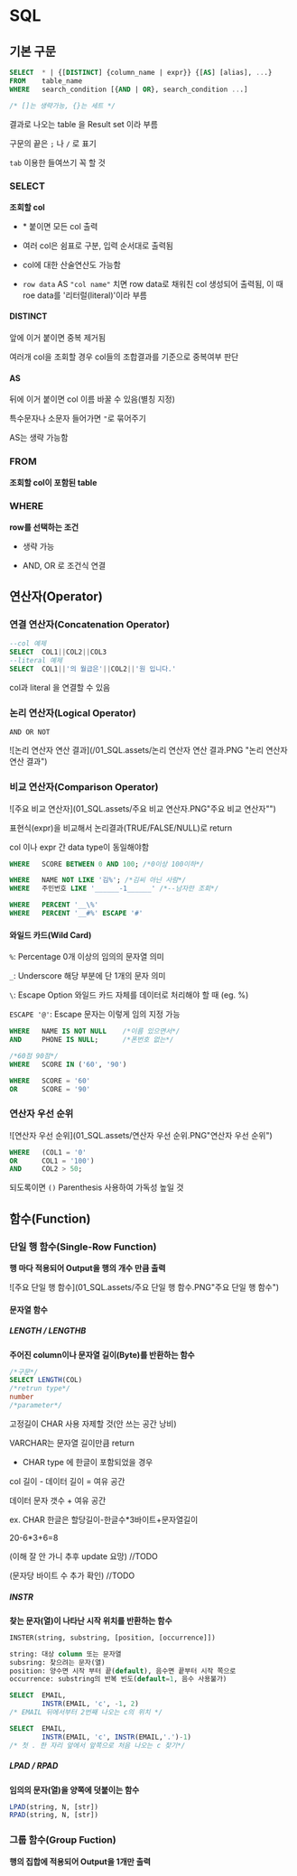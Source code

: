 # SQL



## 기본 구문

```sql
SELECT	* | {[DISTINCT] {column_name | expr}} {[AS] [alias], ...}
FROM	table_name
WHERE	search_condition [{AND | OR}, search_condition ...]

/* []는 생략가능, {}는 세트 */
```

결과로 나오는 table 을 Result set 이라 부름

구문의 끝은 `;` 나 `/` 로 표기

`tab` 이용한 들여쓰기 꼭 할 것  

### SELECT

**조회할 col**   

- \* 붙이면 모든 col 출력  

- 여러 col은 쉼표로 구분, 입력 순서대로 출력됨

- col에 대한 산술연산도 가능함
- `row data` AS `"col name"`  치면 row data로 채워친 col 생성되어 출력됨, 이 때 roe data를 '리터럴(literal)'이라 부름

#### DISTINCT

앞에 이거 붙이면 중복 제거됨

여러개 col을 조회할 경우 col들의 조합결과를 기준으로 중복여부 판단 

#### AS

뒤에 이거 붙이면 col 이름 바꿀 수 있음(별칭 지정)

특수문자나 소문자 들어가면 `"`로 묶어주기

AS는 생략 가능함



### FROM

**조회할 col이 포함된 table**



### WHERE

**row를 선택하는 조건**  

- 생략 가능

- AND, OR 로 조건식 연결



## 연산자(Operator)



### 연결 연산자(Concatenation Operator)

```sql
--col 예제
SELECT	COL1||COL2||COL3
--literal 예제
SELECT	COL1||'의 월급은'||COL2||'원 입니다.'
```

col과 literal 을 연결할 수 있음



### 논리 연산자(Logical Operator)

```
AND OR NOT
```

![논리 연산자 연산 결과](/01_SQL.assets/논리 연산자 연산 결과.PNG "논리 연산자 연산 결과")



### 비교 연산자(Comparison Operator)

![주요 비교 연산자](01_SQL.assets/주요 비교 연산자.PNG"주요 비교 연산자"")

표현식(expr)을 비교해서 논리결과(TRUE/FALSE/NULL)로 return

col 이나 expr 간 data type이 동일해야함    

```sql
WHERE	SCORE BETWEEN 0 AND 100; /*0이상 100이하*/

WHERE	NAME NOT LIKE '김%'; /*김씨 아닌 사람*/
WHERE	주민번호 LIKE '______-1______' /*--남자만 조회*/

WHERE	PERCENT '__\%'
WHERE	PERCENT '__#%' ESCAPE '#'
```

#### 와일드 카드(Wild Card)

`%`: Percentage 0개 이상의 임의의 문자열 의미

`_`: Underscore 해당 부분에 단 1개의 문자 의미

`\`: Escape Option 와일드 카드 자체를 데이터로 처리해야 할 때 (eg. \%)

`ESCAPE '@'`: Escape 문자는 이렇게 임의 지정 가능  

```sql
WHERE	NAME IS NOT NULL	/*이름 있으면서*/
AND		PHONE IS NULL;		/*폰번호 없는*/

/*60점 90점*/
WHERE	SCORE IN ('60', '90')

WHERE	SCORE = '60'
OR		SCORE = '90'
```



### 연산자 우선 순위

![연산자 우선 순위](01_SQL.assets/연산자 우선 순위.PNG"연산자 우선 순위")

```sql
WHERE	(COL1 = '0'
OR      COL1 = '100')
AND		COL2 > 50;
```

되도록이면 `()` Parenthesis 사용하여 가독성 높일 것



## 함수(Function)



### 단일 행 함수(Single-Row Function)

**행 마다 적용되어 Output을 행의 개수 만큼 출력**

![주요 단일 행 함수](01_SQL.assets/주요 단일 행 함수.PNG"주요 단일 행 함수")

#### 문자열 함수

##### LENGTH / LENGTHB

**주어진 column이나 문자열 길이(Byte)를 반환하는 함수**

```sql
/*구문*/
SELECT LENGTH(COL)
/*retrun type*/
number
/*parameter*/

```

고정길이 CHAR 사용 자제할 것(안 쓰는 공간 낭비)

VARCHAR는 문자열 길이만큼 return

- CHAR type 에 한글이 포함되었을 경우

col 길이 - 데이터 길이 = 여유 공간

데이터 문자 갯수 + 여유 공간

ex. CHAR 한글은 할당길이-한글수*3바이트+문자열길이

20-6*3+6=8

(이해 잘 안 가니 추후 update 요망) //TODO

(문자당 바이트 수 추가 확인) //TODO

##### INSTR

**찾는 문자(열)이 나타난 시작 위치를 반환하는 함수**

```sql
INSTER(string, substring, [position, [occurrence]])

string: 대상 column 또는 문자열
subsring: 찾으려는 문자(열)
position: 양수면 시작 부터 끝(default), 음수면 끝부터 시작 쪽으로
occurrence: substring의 반복 빈도(default=1, 음수 사용불가)

SELECT	EMAIL,
		INSTR(EMAIL, 'c', -1, 2)
/* EMAIL 뒤에서부터 2번째 나오는 c의 위치 */

SELECT	EMAIL,
		INSTR(EMAIL, 'c', INSTR(EMAIL,'.')-1)
/* 첫 . 한 자리 앞에서 앞쪽으로 처음 나오는 c 찾기*/
```

##### LPAD / RPAD

**임의의 문자(열)을 양쪽에 덧붙이는 함수**

```sql
LPAD(string, N, [str])
RPAD(string, N, [str])
```




### 그룹 함수(Group Fuction)

**행의 집합에 적용되어 Output을 1개만 출력**


